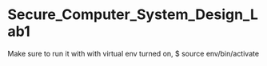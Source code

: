 # Secure_Computer_System_Design_Lab1

Make sure to run it with with virtual env turned on,
$ source env/bin/activate
